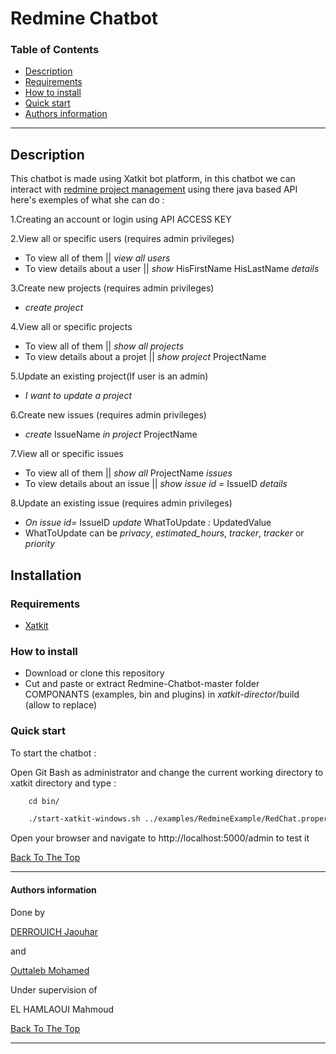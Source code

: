# Redmine Chatbot

### Table of Contents
 
- [Description](#description)
- [Requirements](#Requirements)
- [How to install](#How-to-install)
- [Quick start](#Quick-start)
- [Authors information](#Authors-information)

---

## Description

This chatbot is made using Xatkit bot platform, in this chatbot we can interact with [redmine project management](https://www.redmine.org/) using there java based API 
here's exemples of what she can do :

1.Creating an account or login using API ACCESS KEY

2.View all or specific users (requires admin privileges)
+ To view all of them || *view all users*
+ To view details about a user || *show* HisFirstName HisLastName *details*

3.Create new projects (requires admin privileges)
+ *create project*

4.View all or specific projects
+ To view all of them || *show all projects*
+ To view details about a projet || *show project* ProjectName

5.Update an existing project(If user is an admin)
+ *I want to update a project*

6.Create new issues (requires admin privileges)
+ *create* IssueName *in project* ProjectName

7.View all or specific issues
+ To view all of them || *show all* ProjectName *issues*
+ To view details about an issue || *show issue id =* IssueID *details*

8.Update an existing issue (requires admin privileges)
+ *On issue id=* IssueID *update* WhatToUpdate *:* UpdatedValue
+ WhatToUpdate can be *privacy*, *estimated_hours*, *tracker*, *tracker* or *priority*

## Installation

### Requirements

+ [Xatkit](https://github.com/xatkit-bot-platform/xatkit/wiki/Build-Xatkit)


### How to install

+ Download or clone this repository 
+ Cut and paste or extract Redmine-Chatbot-master folder COMPONANTS (examples, bin and plugins) in *xatkit-director*/build (allow to replace) 

### Quick start
To start the chatbot :

Open Git Bash as administrator and change the current working directory to xatkit directory and type :

```html
    cd bin/

    ./start-xatkit-windows.sh ../examples/RedmineExample/RedChat.properties
```
Open your browser and navigate to http://localhost:5000/admin to test it

[Back To The Top](#Redmine-Chatbot)

---
#### Authors information
Done by 

[DERROUICH Jaouhar ](https://www.facebook.com/jaouharderrouich/)

and

[Outtaleb Mohamed ](https://www.facebook.com/mohamed.naya/)

Under supervision of 

 EL HAMLAOUI Mahmoud
 
[Back To The Top](#Redmine-Chatbot)

___
